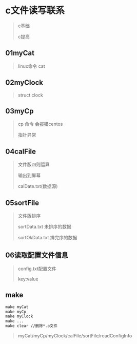# c文件读写联系

>c基础
>
>c提高

## 01myCat

>linux命令 cat

## 02myClock

>struct clock

## 03myCp

>cp 命令 会报错centos
>
>指针异常

## 04calFile

>文件版四则运算
>
>输出到屏幕
>
>calDate.txt(数据源)

## 05sortFile

>文件版排序
>
>sortData.txt 未排序的数据
>
>sortOkData.txt 排完序的数据

## 06读取配置文件信息

>config.txt配置文件
>
>key:value

## make

```makefile
make myCat
make myCp
make myClock
make ...
make clear //删除*.o文件
```

>myCat/myCp/myClock/calFile/sortFile/readConfigInfo